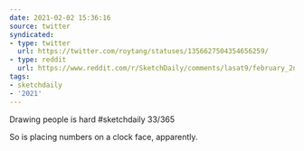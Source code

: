 ```yaml
---
date: 2021-02-02 15:36:16
source: twitter
syndicated:
- type: twitter
  url: https://twitter.com/roytang/statuses/1356627504354656259/
- type: reddit
  url: https://www.reddit.com/r/SketchDaily/comments/lasat9/february_2nd_groundhog_day/glqrjan/
tags:
- sketchdaily
- '2021'
---
```


Drawing people is hard #sketchdaily 33/365

So is placing numbers on a clock face, apparently.
